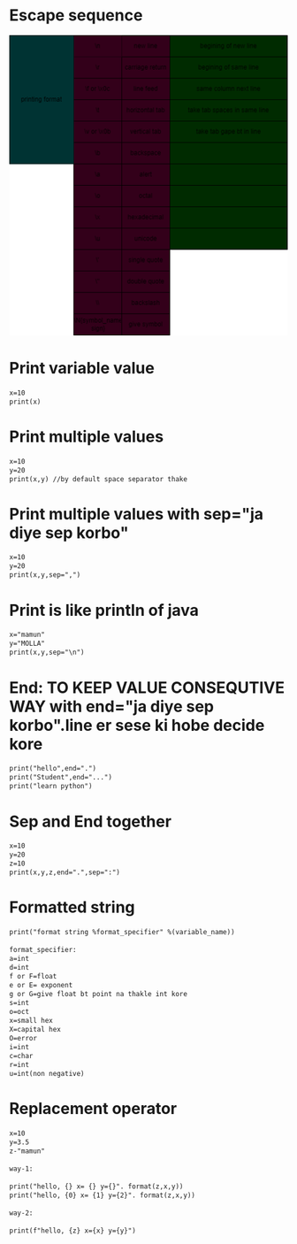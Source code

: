 # Escape sequence
 ![alt text](escape.drawio.png)
# Print variable value

    x=10
    print(x)

# Print multiple values

    x=10
    y=20
    print(x,y) //by default space separator thake

# Print multiple values with sep="ja diye sep korbo"

    x=10
    y=20
    print(x,y,sep=",")

# Print is like println of java

    x="mamun"
    y="MOLLA"
    print(x,y,sep="\n")

# End: TO KEEP VALUE CONSEQUTIVE WAY with end="ja diye sep korbo".line er sese ki hobe decide kore

    print("hello",end=".")
    print("Student",end="...")
    print("learn python")


# Sep and End together

    x=10
    y=20
    z=10
    print(x,y,z,end=".",sep=":")

# Formatted string

    print("format string %format_specifier" %(variable_name))

    format_specifier:
    a=int
    d=int
    f or F=float
    e or E= exponent
    g or G=give float bt point na thakle int kore
    s=int
    o=oct
    x=small hex
    X=capital hex
    O=error
    i=int
    c=char
    r=int
    u=int(non negative)

# Replacement operator

    x=10
    y=3.5
    z-"mamun"

    way-1:

    print("hello, {} x= {} y={}". format(z,x,y))
    print("hello, {0} x= {1} y={2}". format(z,x,y))

    way-2:

    print(f"hello, {z} x={x} y={y}")
